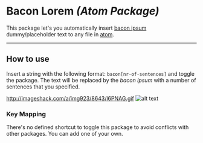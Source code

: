# Bacon Lorem *(Atom Package)*

This package let's you automatically insert [bacon ipsum](http://baconipsum.com/json-api/) dummy/placeholder text to any file in [atom](https://atom.io/).

---

## How to use
Insert a string with the following format: `bacon[nr-of-sentences]` and toggle the package. The text will be
replaced by the *bacon ipsum* with a number of sentences that you specified.

http://imageshack.com/a/img923/8643/l6PNAG.gif
![alt text](http://imageshack.com/a/img923/8643/l6PNAG.gif "atom bacon package")

### Key Mapping
There's no defined shortcut to toggle this package to avoid conflicts with other packages.
You can add one of your own.
